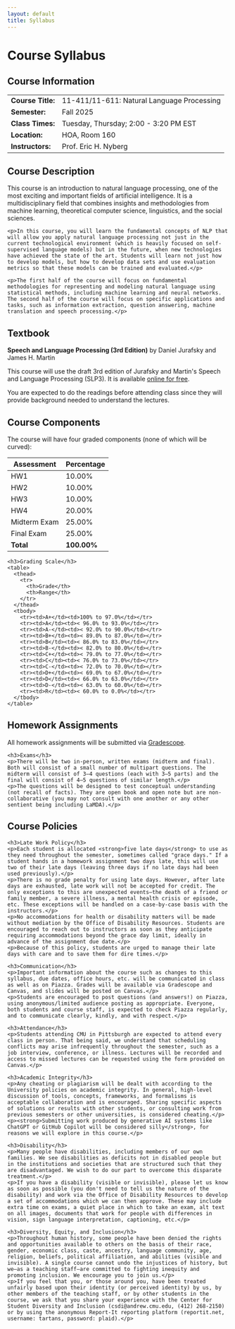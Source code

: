 ```yaml
---
layout: default
title: Syllabus
---
```


<div class="page-header">
  <h1>Course Syllabus</h1>
</div>

<div class="syllabus-content">
  <div class="card">
    <h2>Course Information</h2>
    <table class="info-table">
      <tr>
        <td><strong>Course Title:</strong></td>
        <td>11-411/11-611: Natural Language Processing</td>
      </tr>
      <tr>
        <td><strong>Semester:</strong></td>
        <td>Fall 2025</td>
      </tr>
      <tr>
        <td><strong>Class Times:</strong></td>
        <td>Tuesday, Thursday; 2:00 - 3:20 PM EST</td>
      </tr>
      <tr>
        <td><strong>Location:</strong></td>
        <td>HOA, Room 160</td>
      </tr>
      <tr>
        <td><strong>Instructors:</strong></td>
        <td>Prof. Eric H. Nyberg</td>
      </tr>
    </table>
  </div>

  <div class="card">
    <h2>Course Description</h2>
    <p>This course is an introduction to natural language processing, one of the most exciting and important fields of artificial intelligence. It is a multidisciplinary field that combines insights and methodologies from machine learning, theoretical computer science, linguistics, and the social sciences.</p>
    
    <p>In this course, you will learn the fundamental concepts of NLP that will allow you apply natural language processing not just in the current technological environment (which is heavily focused on self-supervised language models) but in the future, when new technologies have achieved the state of the art. Students will learn not just how to develop models, but how to develop data sets and use evaluation metrics so that these models can be trained and evaluated.</p>
    
    <p>The first half of the course will focus on fundamental methodologies for representing and modeling natural language using statistical methods, including machine learning and neural networks. The second half of the course will focus on specific applications and tasks, such as information extraction, question answering, machine translation and speech processing.</p>
  </div>

  <div class="card">
    <h2>Textbook</h2>
    <p><strong>Speech and Language Processing (3rd Edition)</strong> by Daniel Jurafsky and James H. Martin</p>
    <p>This course will use the draft 3rd edition of Jurafsky and Martin's Speech and Language Processing (SLP3). It is available <a href="https://web.stanford.edu/~jurafsky/slp3/">online for free</a>.</p>
    <p>You are expected to do the readings before attending class since they will provide background needed to understand the lectures.</p>
  </div>

  <div class="card">
    <h2>Course Components</h2>
    <p>The course will have four graded components (none of which will be curved):</p>
    <table>
      <thead>
        <tr>
          <th>Assessment</th>
          <th>Percentage</th>
        </tr>
      </thead>
      <tbody>
        <tr>
          <td>HW1</td>
          <td>10.00%</td>
        </tr>
        <tr>
          <td>HW2</td>
          <td>10.00%</td>
        </tr>
        <tr>
          <td>HW3</td>
          <td>10.00%</td>
        </tr>
        <tr>
          <td>HW4</td>
          <td>20.00%</td>
        </tr>
        <tr>
          <td>Midterm Exam</td>
          <td>25.00%</td>
        </tr>
        <tr>
          <td>Final Exam</td>
          <td>25.00%</td>
        </tr>
        <tr>
          <td><strong>Total</strong></td>
          <td><strong>100.00%</strong></td>
        </tr>
      </tbody>
    </table>
    
    <h3>Grading Scale</h3>
    <table>
      <thead>
        <tr>
          <th>Grade</th>
          <th>Range</th>
        </tr>
      </thead>
      <tbody>
        <tr><td>A+</td><td>100% to 97.0%</td></tr>
        <tr><td>A</td><td>< 96.0% to 93.0%</td></tr>
        <tr><td>A-</td><td>< 92.0% to 90.0%</td></tr>
        <tr><td>B+</td><td>< 89.0% to 87.0%</td></tr>
        <tr><td>B</td><td>< 86.0% to 83.0%</td></tr>
        <tr><td>B-</td><td>< 82.0% to 80.0%</td></tr>
        <tr><td>C+</td><td>< 79.0% to 77.0%</td></tr>
        <tr><td>C</td><td>< 76.0% to 73.0%</td></tr>
        <tr><td>C-</td><td>< 72.0% to 70.0%</td></tr>
        <tr><td>D+</td><td>< 69.0% to 67.0%</td></tr>
        <tr><td>D</td><td>< 66.0% to 63.0%</td></tr>
        <tr><td>D-</td><td>< 63.0% to 60.0%</td></tr>
        <tr><td>R</td><td>< 60.0% to 0.0%</td></tr>
      </tbody>
    </table>
  </div>

  <div class="card">
    <h2>Homework Assignments</h2>
    <p>All homework assignments will be submitted via <a href="https://www.gradescope.com/courses/946367">Gradescope</a>.</p>
    
    <h3>Exams</h3>
    <p>There will be two in-person, written exams (midterm and final). Both will consist of a small number of multipart questions. The midterm will consist of 3–4 questions (each with 3–5 parts) and the final will consist of 4–5 questions of similar length.</p>
    <p>The questions will be designed to test conceptual understanding (not recall of facts). They are open book and open note but are non-collaborative (you may not consult with one another or any other sentient being including LaMDA).</p>
  </div>

  <div class="card">
    <h2>Course Policies</h2>
    
    <h3>Late Work Policy</h3>
    <p>Each student is allocated <strong>five late days</strong> to use as they need throughout the semester, sometimes called "grace days." If a student hands in a homework assignment two days late, this will use two of their late days (leaving three days if no late days had been used previously).</p>
    <p>There is no grade penalty for using late days. However, after late days are exhausted, late work will not be accepted for credit. The only exceptions to this are unexpected events—the death of a friend or family member, a severe illness, a mental health crisis or episode, etc. These exceptions will be handled on a case-by-case basis with the instructors.</p>
    <p>No accommodations for health or disability matters will be made without mediation by the Office of Disability Resources. Students are encouraged to reach out to instructors as soon as they anticipate requiring accommodations beyond the grace day limit, ideally in advance of the assignment due date.</p>
    <p>Because of this policy, students are urged to manage their late days with care and to save them for dire times.</p>
    
    <h3>Communication</h3>
    <p>Important information about the course such as changes to this syllabus, due dates, office hours, etc. will be communicated in class as well as on Piazza. Grades will be available via Gradescope and Canvas, and slides will be posted on Canvas.</p>
    <p>Students are encouraged to post questions (and answers!) on Piazza, using anonymous/limited audience posting as appropriate. Everyone, both students and course staff, is expected to check Piazza regularly, and to communicate clearly, kindly, and with respect.</p>
    
    <h3>Attendance</h3>
    <p>Students attending CMU in Pittsburgh are expected to attend every class in person. That being said, we understand that scheduling conflicts may arise infrequently throughout the semester, such as a job interview, conference, or illness. Lectures will be recorded and access to missed lectures can be requested using the form provided on Canvas.</p>
    
    <h3>Academic Integrity</h3>
    <p>Any cheating or plagiarism will be dealt with according to the University policies on academic integrity. In general, high-level discussion of tools, concepts, frameworks, and formalisms is acceptable collaboration and is encouraged. Sharing specific aspects of solutions or results with other students, or consulting work from previous semesters or other universities, is considered cheating.</p>
    <p><strong>Submitting work produced by generative AI systems like ChatGPT or GitHub Copilot will be considered silly</strong>, for reasons we will explore in this course.</p>
    
    <h3>Disability</h3>
    <p>Many people have disabilities, including members of our own families. We see disabilities as deficits not in disabled people but in the institutions and societies that are structured such that they are disadvantaged. We wish to do our part to overcome this disparate treatment.</p>
    <p>If you have a disability (visible or invisible), please let us know as soon as possible (you don't need to tell us the nature of the disability) and work via the Office of Disability Resources to develop a set of accommodations which we can then approve. These may include extra time on exams, a quiet place in which to take an exam, alt text on all images, documents that work for people with differences in vision, sign language interpretation, captioning, etc.</p>
    
    <h3>Diversity, Equity, and Inclusion</h3>
    <p>Throughout human history, some people have been denied the rights and opportunities available to others on the basis of their race, gender, economic class, caste, ancestry, language community, age, religion, beliefs, political affiliation, and abilities (visible and invisible). A single course cannot undo the injustices of history, but we—as a teaching staff—are committed to fighting inequity and promoting inclusion. We encourage you to join us.</p>
    <p>If you feel that you, or those around you, have been treated unfairly based upon their identity (or perceived identity) by us, by other members of the teaching staff, or by other students in the course, we ask that you share your experience with the Center for Student Diversity and Inclusion (csdi@andrew.cmu.edu, (412) 268-2150) or by using the anonymous Report-It reporting platform (reportit.net, username: tartans, password: plaid).</p>
  </div>
</div>